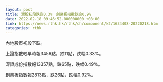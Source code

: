 ```yaml
---
layout: post
title: 滬股初段跌逾0.3%　創業板指數跌逾0.9%
date: 2022-02-18 09:46:52.000000000 +08:00
link: https://news.rthk.hk/rthk/ch/component/k2/1634408-20220218.htm
categories: rthk
---
```


內地股市初段下跌。

上證指數較早時報3456點，跌11點，跌幅0.33%。

深證成份指數報13357點，跌65點，跌幅0.49%。

創業板指數報2813點，跌26點，跌幅0.92%。
